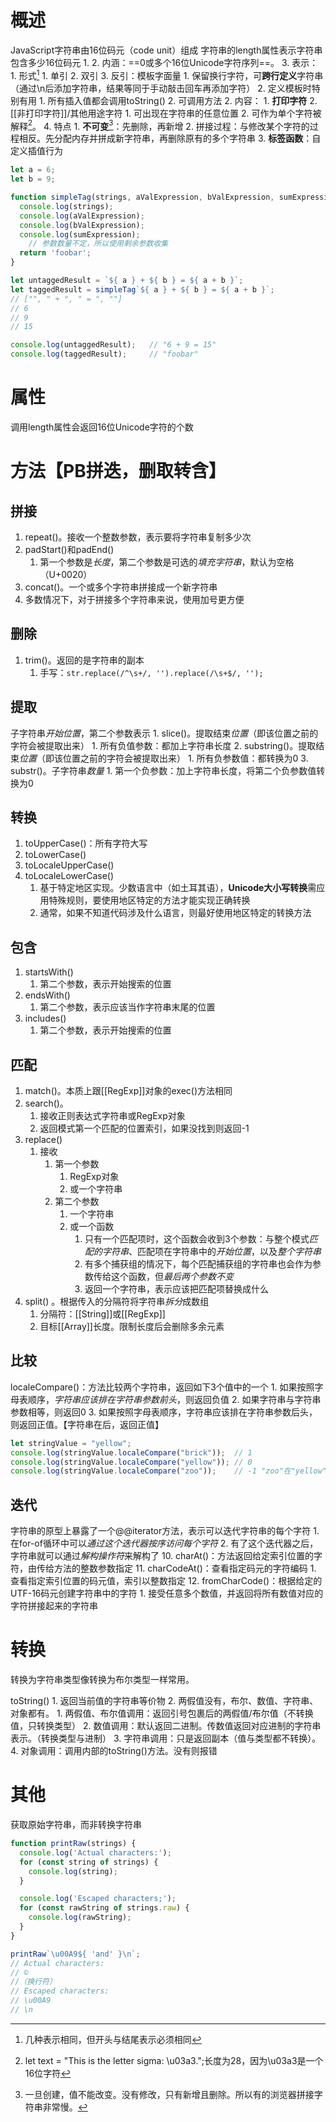 # 概述
JavaScript字符串由16位码元（code unit）组成
	字符串的length属性表示字符串包含多少16位码元
1. 
2. 内涵：==0或多个16位Unicode字符序列==。
3. 表示：
	1. 形式[^3] 
		1. 单引
		2. 双引
		3. 反引：模板字面量
			1. 保留换行字符，可**跨行定义**字符串（通过\\n后添加字符串，结果等同于手动敲击回车再添加字符）
			2. 定义模板时特别有用
				1. 所有插入值都会调用toString()
				2. 可调用方法
	2. 内容：
		1. **打印字符** 
		2. [[非打印字符]]/其他用途字符
			1. 可出现在字符串的任意位置
			2. 可作为单个字符被解释[^1]。
4. 特点
	1. **不可变**[^2]：先删除，再新增
	2. 拼接过程：与修改某个字符的过程相反。先分配内存并拼成新字符串，再删除原有的多个字符串
	3. **标签函数**：自定义插值行为

```javascript 标签函数
let a = 6;
let b = 9;

function simpleTag(strings, aValExpression, bValExpression, sumExpression) {
  console.log(strings);
  console.log(aValExpression);
  console.log(bValExpression);
  console.log(sumExpression);
	// 参数数量不定，所以使用剩余参数收集
  return 'foobar';
}

let untaggedResult = `${ a } + ${ b } = ${ a + b }`;
let taggedResult = simpleTag`${ a } + ${ b } = ${ a + b }`;
// ["", " + ", " = ", ""]
// 6
// 9
// 15

console.log(untaggedResult);   // "6 + 9 = 15"
console.log(taggedResult);     // "foobar"
```
# 属性
调用length属性会返回16位Unicode字符的个数
# 方法【**PB拼迭，删取转含**】
## 拼接
1. repeat()。接收一个整数参数，表示要将字符串复制多少次
2. padStart()和padEnd()
	1. 第一个参数是*长度*，第二个参数是可选的*填充字符串*，默认为空格（U+0020）
3. concat()。一个或多个字符串拼接成一个新字符串
4. 多数情况下，对于拼接多个字符串来说，使用加号更方便
## 删除
1. trim()。返回的是字符串的副本
	1. 手写：`str.replace(/^\s+/, '').replace(/\s+$/, '');` 
## 提取
子字符串*开始位置*，第二个参数表示
	1. slice()。提取结束*位置*（即该位置之前的字符会被提取出来）
		1. 所有负值参数：都加上字符串长度
	2. substring()。提取结束*位置*（即该位置之前的字符会被提取出来）
		1. 所有负参数值：都转换为0
	3. substr()。子字符串*数量* 
		1. 第一个负参数：加上字符串长度，将第二个负参数值转换为0
## 转换
1. toUpperCase()：所有字符大写
2. toLowerCase()
3. toLocaleUpperCase()
4. toLocaleLowerCase()
	1. 基于特定地区实现。少数语言中（如土耳其语），**Unicode大小写转换**需应用特殊规则，要使用地区特定的方法才能实现正确转换
	2. 通常，如果不知道代码涉及什么语言，则最好使用地区特定的转换方法
## 包含
1. startsWith() 
	1. 第二个参数，表示开始搜索的位置
2. endsWith()
	1. 第二个参数，表示应该当作字符串末尾的位置
3. includes()
	1. 第二个参数，表示开始搜索的位置
## 匹配
1. match()。本质上跟[[RegExp]]对象的exec()方法相同
2. search()。
	1. 接收正则表达式字符串或RegExp对象
	2. 返回模式第一个匹配的位置索引，如果没找到则返回-1
3. replace()
	1. 接收
		1. 第一个参数
			1. RegExp对象
			2. 或一个字符串
		2. 第二个参数
			1. 一个字符串
			2. 或一个函数
				1. 只有一个匹配项时，这个函数会收到3个参数：与整个模式*匹配的字符串*、匹配项在字符串中的*开始位置*，以及*整个字符串*
				2. 有多个捕获组的情况下，每个匹配捕获组的字符串也会作为参数传给这个函数，但*最后两个参数不变* 
				3. 返回一个字符串，表示应该把匹配项替换成什么
4. split() 。根据传入的分隔符将字符串*拆分*成数组
	1. 分隔符：[[String]]或[[RegExp]] 
	2. 目标[[Array]]长度。限制长度后会删除多余元素
## 比较
localeCompare()：方法比较两个字符串，返回如下3个值中的一个
	1. 如果按照字母表顺序，*字符串应该排在字符串参数前头*，则返回负值
	2. 如果字符串与字符串参数相等，则返回0
	3. 如果按照字母表顺序，字符串应该排在字符串参数后头，则返回正值。【字符串在后，返回正值】
```js
let stringValue = "yellow";
console.log(stringValue.localeCompare("brick"));  // 1
console.log(stringValue.localeCompare("yellow")); // 0
console.log(stringValue.localeCompare("zoo"));    // -1 "zoo"在"yellow"后面，因此localeCompare()返回-1
```
## 迭代
字符串的原型上暴露了一个@@iterator方法，表示可以迭代字符串的每个字符
	1. 在for-of循环中可以*通过这个迭代器按序访问每个字符*
	2. 有了这个迭代器之后，字符串就可以通过*解构操作符*来解构了
10. charAt()：方法返回给定索引位置的字符，由传给方法的整数参数指定
11. charCodeAt()：查看指定码元的字符编码
	1. 查看指定索引位置的码元值，索引以整数指定
12. fromCharCode()：根据给定的UTF-16码元创建字符串中的字符
	1. 接受任意多个数值，并返回将所有数值对应的字符拼接起来的字符串
# 转换
转换为字符串类型像转换为布尔类型一样常用。

toString()
	1. 返回当前值的字符串等价物
	2. 两假值没有，布尔、数值、字符串、对象都有。
		1. 两假值、布尔值调用：返回引号包裹后的两假值/布尔值（不转换值，只转换类型）
		2. 数值调用：默认返回二进制。传数值返回对应进制的字符串表示。（转换类型与进制）
		3. 字符串调用：只是返回副本（值与类型都不转换）。
		4. 对象调用：调用内部的toString()方法。没有则报错
# 其他
获取原始字符串，而非转换字符串
```javascript
function printRaw(strings) {
  console.log('Actual characters:');
  for (const string of strings) {
    console.log(string);
  }

  console.log('Escaped characters;');
  for (const rawString of strings.raw) {
    console.log(rawString);
  }
}

printRaw`\u00A9${ 'and' }\n`;
// Actual characters:
// ©
//（换行符）
// Escaped characters:
// \u00A9
// \n
```

[^1]: let text = "This is the letter sigma: \u03a3.";长度为28，因为\u03a3是一个16位字符
[^2]: 一旦创建，值不能改变。没有修改，只有新增且删除。所以有的浏览器拼接字符串非常慢。
[^3]: 几种表示相同，但开头与结尾表示必须相同